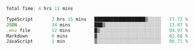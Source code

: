 <!--START_SECTION:waka-->

```typescript
Total Time: 4 hrs 11 mins

TypeScript       3 hrs 15 mins   ███████████████████▒░░░░░   77.72 %
JSON             34 mins         ███▒░░░░░░░░░░░░░░░░░░░░░   13.87 %
.env file        12 mins         █▒░░░░░░░░░░░░░░░░░░░░░░░   04.97 %
Markdown         6 mins          ▓░░░░░░░░░░░░░░░░░░░░░░░░   02.68 %
JavaScript       1 min           ▒░░░░░░░░░░░░░░░░░░░░░░░░   00.71 %
```

<!--END_SECTION:waka-->
